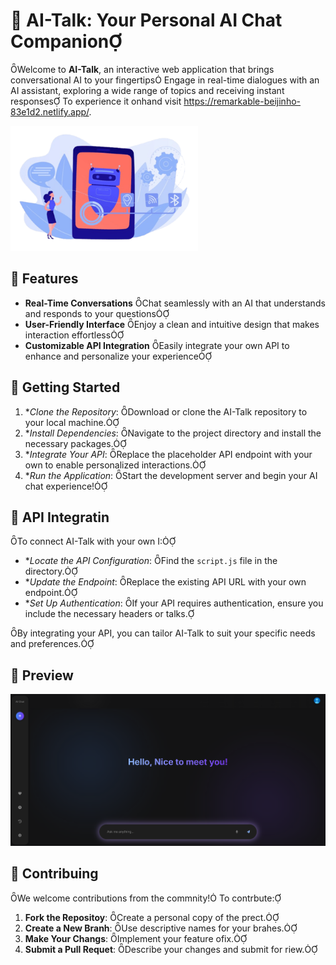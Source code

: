# 🤖 AI-Talk: Your Personal AI Chat Companion
Welcome to **AI-Talk**, an interactive web application that brings conversational AI to your fingertips Engage in real-time dialogues with an AI assistant, exploring a wide range of topics and receiving instant responses
To experience it onhand visit https://remarkable-beijinho-83e1d2.netlify.app/.

<img src="assets/Readme-asset/Ass1.png" alt="Description" width="300" height="200">

## 🌟 Features

- **Real-Time Conversations** Chat seamlessly with an AI that understands and responds to your questions
- **User-Friendly Interface** Enjoy a clean and intuitive design that makes interaction effortless
- **Customizable API Integration** Easily integrate your own API to enhance and personalize your experience

## 🚀 Getting Started

1. **Clone the Repository*: Download or clone the AI-Talk repository to your local machine.
2. **Install Dependencies*: Navigate to the project directory and install the necessary packages.
3. **Integrate Your API*: Replace the placeholder API endpoint with your own to enable personalized interactions.
4. **Run the Application*: Start the development server and begin your AI chat experience!

## 🔧 API Integratin

To connect AI-Talk with your own I:

- **Locate the API Configuration*: Find the `script.js` file in the directory.
- **Update the Endpoint*: Replace the existing API URL with your own endpoint.
- **Set Up Authentication*: If your API requires authentication, ensure you include the necessary headers or talks.

By integrating your API, you can tailor AI-Talk to suit your specific needs and preferences.

## 📸 Preview

![AI-Talk Screenshot](assets/Readme-asset/screenshot.png)

## 🤝 Contribuing

We welcome contributions from the commnity! To contrbute:

1. **Fork the Repositoy**: Create a personal copy of the prect.
2. **Create a New Branh**: Use descriptive names for your brahes.
3. **Make Your Changs**: Implement your feature ofix.
4. **Submit a Pull Requet**: Describe your changes and submit for riew.

